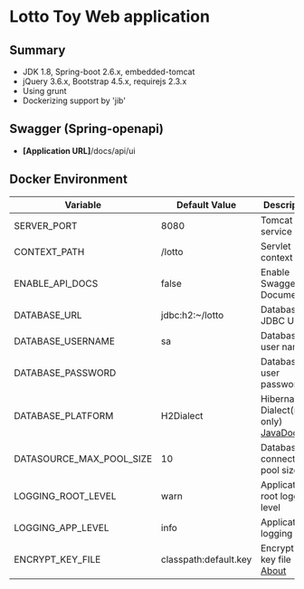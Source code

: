 # Lotto Toy Web application

## Summary
- JDK 1.8, Spring-boot 2.6.x, embedded-tomcat
- jQuery 3.6.x, Bootstrap 4.5.x, requirejs 2.3.x
- Using grunt
- Dockerizing support by 'jib'

## Swagger (Spring-openapi)
- **[Application URL]**/docs/api/ui

## Docker Environment

| Variable                 | Default Value         | Description                                                                                                                          |
|--------------------------|-----------------------|--------------------------------------------------------------------------------------------------------------------------------------|
| SERVER_PORT              | 8080                  | Tomcat service port                                                                                                                  |
| CONTEXT_PATH             | /lotto                | Servlet context Path                                                                                                                 |
| ENABLE_API_DOCS          | false                 | Enable Swagger api Documents                                                                                                         |
| DATABASE_URL             | jdbc:h2:~/lotto       | Database JDBC URL                                                                                                                    |
| DATABASE_USERNAME        | sa                    | Database user name                                                                                                                   |
| DATABASE_PASSWORD        |                       | Database user password                                                                                                               |
| DATABASE_PLATFORM        | H2Dialect             | Hibernate Dialect(name only) [JavaDoc](https://docs.jboss.org/hibernate/orm/5.6/javadocs/org/hibernate/dialect/package-summary.html) |
| DATASOURCE_MAX_POOL_SIZE | 10                    | Database connection pool size                                                                                                        |
| LOGGING_ROOT_LEVEL       | warn                  | Application root logging level                                                                                                       |
| LOGGING_APP_LEVEL        | info                  | Application logging level                                                                                                            |
| ENCRYPT_KEY_FILE         | classpath:default.key | Encryption key file [About](https://www.baeldung.com/spring-boot-jasypt)                                                             |
